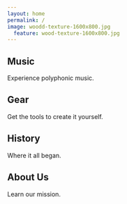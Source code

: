 ```yaml
---
layout: home
permalink: /
image: woodd-texture-1600x800.jpg
  feature: wood-texture-1600x800.jpg
---
```


<div class="tiles">

<div class="tile">
  <h2 class="post-title">Music</h2>
  <p class="post-excerpt">Experience polyphonic music.</p>
</div><!-- /.tile -->

<div class="tile">
  <h2 class="post-title">Gear</h2>
  <p class="post-excerpt">Get the tools to create it yourself.</p>
</div><!-- /.tile -->

<div class="tile">
  <h2 class="post-title">History</h2>
  <p class="post-excerpt">Where it all began.</p>
</div><!-- /.tile -->

<div class="tile">
  <h2 class="post-title">About Us</h2>
  <p class="post-excerpt">Learn our mission.</p>
</div><!-- /.tile -->

</div><!-- /.tiles -->